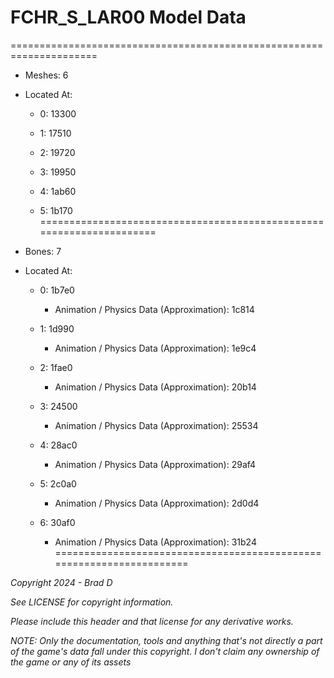 # FCHR_S_LAR00 Model Data
=====================================================================

* Meshes: 6

* Located At:

  * 0: 13300

  * 1: 17510

  * 2: 19720

  * 3: 19950

  * 4: 1ab60

  * 5: 1b170
=====================================================================

* Bones: 7

* Located At:

  * 0: 1b7e0

    * Animation / Physics Data (Approximation): 1c814

  * 1: 1d990

    * Animation / Physics Data (Approximation): 1e9c4

  * 2: 1fae0

    * Animation / Physics Data (Approximation): 20b14

  * 3: 24500

    * Animation / Physics Data (Approximation): 25534

  * 4: 28ac0

    * Animation / Physics Data (Approximation): 29af4

  * 5: 2c0a0

    * Animation / Physics Data (Approximation): 2d0d4

  * 6: 30af0

    * Animation / Physics Data (Approximation): 31b24
=====================================================================

*Copyright 2024 - Brad D*

*See LICENSE for copyright information.*

*Please include this header and that license for any derivative works.*

*NOTE: Only the documentation, tools and anything that's not directly a part of the game's data fall under this copyright. I don't claim any ownership of the game or any of its assets*
